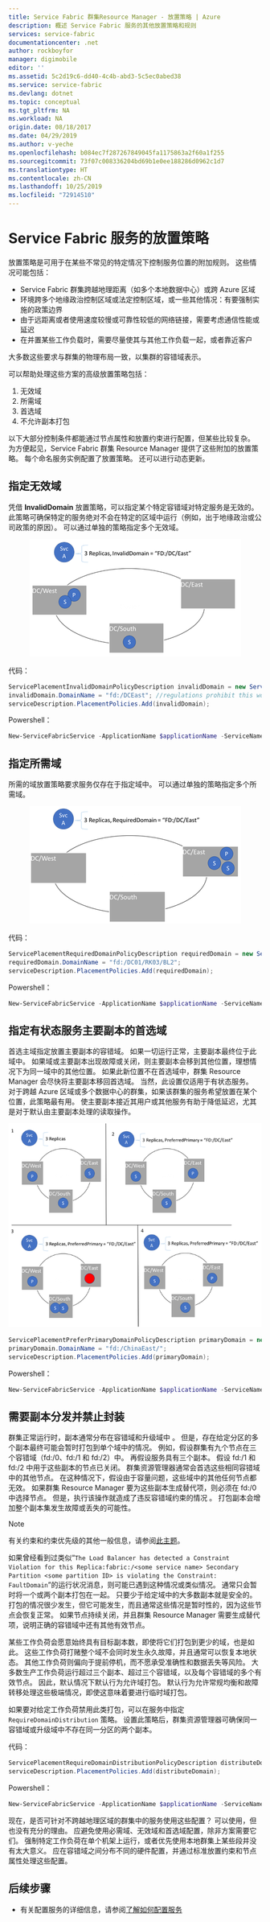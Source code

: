 ```yaml
---
title: Service Fabric 群集Resource Manager - 放置策略 | Azure
description: 概述 Service Fabric 服务的其他放置策略和规则
services: service-fabric
documentationcenter: .net
author: rockboyfor
manager: digimobile
editor: ''
ms.assetid: 5c2d19c6-dd40-4c4b-abd3-5c5ec0abed38
ms.service: service-fabric
ms.devlang: dotnet
ms.topic: conceptual
ms.tgt_pltfrm: NA
ms.workload: NA
origin.date: 08/18/2017
ms.date: 04/29/2019
ms.author: v-yeche
ms.openlocfilehash: b084ec7f287267849045fa1175863a2f60a1f255
ms.sourcegitcommit: 73f07c008336204bd69b1e0ee188286d0962c1d7
ms.translationtype: HT
ms.contentlocale: zh-CN
ms.lasthandoff: 10/25/2019
ms.locfileid: "72914510"
---
```

# <a name="placement-policies-for-service-fabric-services"></a>Service Fabric 服务的放置策略
放置策略是可用于在某些不常见的特定情况下控制服务位置的附加规则。 这些情况可能包括：

- Service Fabric 群集跨越地理距离（如多个本地数据中心）或跨 Azure 区域
- 环境跨多个地缘政治控制区域或法定控制区域，或一些其他情况：有要强制实施的政策边界
- 由于远距离或者使用速度较慢或可靠性较低的网络链接，需要考虑通信性能或延迟
- 在并置某些工作负载时，需要尽量使其与其他工作负载一起，或者靠近客户

大多数这些要求与群集的物理布局一致，以集群的容错域表示。 

可以帮助处理这些方案的高级放置策略包括：

1. 无效域
2. 所需域
3. 首选域
4. 不允许副本打包

以下大部分控制条件都能通过节点属性和放置约束进行配置，但某些比较复杂。 为方便起见，Service Fabric 群集 Resource Manager 提供了这些附加的放置策略。 每个命名服务实例配置了放置策略。 还可以进行动态更新。

## <a name="specifying-invalid-domains"></a>指定无效域
凭借 **InvalidDomain** 放置策略，可以指定某个特定容错域对特定服务是无效的。 此策略可确保特定的服务绝对不会在特定的区域中运行（例如，出于地缘政治或公司政策的原因）。 可以通过单独的策略指定多个无效域。

<center>

![无效域示例][Image1]

</center>

代码：

```csharp
ServicePlacementInvalidDomainPolicyDescription invalidDomain = new ServicePlacementInvalidDomainPolicyDescription();
invalidDomain.DomainName = "fd:/DCEast"; //regulations prohibit this workload here
serviceDescription.PlacementPolicies.Add(invalidDomain);
```

Powershell：

```powershell
New-ServiceFabricService -ApplicationName $applicationName -ServiceName $serviceName -ServiceTypeName $serviceTypeName -Stateful -MinReplicaSetSize 3 -TargetReplicaSetSize 3 -PartitionSchemeSingleton -PlacementPolicy @("InvalidDomain,fd:/DCEast")
```
## <a name="specifying-required-domains"></a>指定所需域
所需的域放置策略要求服务仅存在于指定域中。 可以通过单独的策略指定多个所需域。

<center>

![所需域示例][Image2]

</center>

代码：

```csharp
ServicePlacementRequiredDomainPolicyDescription requiredDomain = new ServicePlacementRequiredDomainPolicyDescription();
requiredDomain.DomainName = "fd:/DC01/RK03/BL2";
serviceDescription.PlacementPolicies.Add(requiredDomain);
```

Powershell：

```powershell
New-ServiceFabricService -ApplicationName $applicationName -ServiceName $serviceName -ServiceTypeName $serviceTypeName -Stateful -MinReplicaSetSize 3 -TargetReplicaSetSize 3 -PartitionSchemeSingleton -PlacementPolicy @("RequiredDomain,fd:/DC01/RK03/BL2")
```

## <a name="specifying-a-preferred-domain-for-the-primary-replicas-of-a-stateful-service"></a>指定有状态服务主要副本的首选域
首选主域指定放置主要副本的容错域。 如果一切运行正常，主要副本最终位于此域中。 如果域或主要副本出现故障或关闭，则主要副本会移到其他位置，理想情况下为同一域中的其他位置。 如果此新位置不在首选域中，群集 Resource Manager 会尽快将主要副本移回首选域。 当然，此设置仅适用于有状态服务。 对于跨越 Azure 区域或多个数据中心的群集，如果该群集的服务希望放置在某个位置，此策略最有用。 使主要副本接近其用户或其他服务有助于降低延迟，尤其是对于默认由主要副本处理的读取操作。

<center>

![首选主域和故障转移][Image3]

</center>

```csharp
ServicePlacementPreferPrimaryDomainPolicyDescription primaryDomain = new ServicePlacementPreferPrimaryDomainPolicyDescription();
primaryDomain.DomainName = "fd:/ChinaEast/";
serviceDescription.PlacementPolicies.Add(primaryDomain);
```

Powershell：

```powershell
New-ServiceFabricService -ApplicationName $applicationName -ServiceName $serviceName -ServiceTypeName $serviceTypeName -Stateful -MinReplicaSetSize 3 -TargetReplicaSetSize 3 -PartitionSchemeSingleton -PlacementPolicy @("PreferredPrimaryDomain,fd:/ChinaEast")
```

## <a name="requiring-replica-distribution-and-disallowing-packing"></a>需要副本分发并禁止封装
群集正常运行时，副本通常分布在容错域和升级域中  。 但是，存在给定分区的多个副本最终可能会暂时打包到单个域中的情况。 例如，假设群集有九个节点在三个容错域（fd:/0、fd:/1 和 fd:/2）中。 再假设服务具有三个副本。 假设 fd:/1 和 fd:/2 中用于这些副本的节点已关闭。 群集资源管理器通常会首选这些相同容错域中的其他节点。 在这种情况下，假设由于容量问题，这些域中的其他任何节点都无效。 如果群集 Resource Manager 要为这些副本生成替代项，则必须在 fd:/0 中选择节点。 但是，执行该操作就造成了违反容错域约束的情况  。 打包副本会增加整个副本集发生故障或丢失的可能性。 

> [!NOTE]
> 有关约束和约束优先级的其他一般信息，请参阅[此主题](service-fabric-cluster-resource-manager-management-integration.md#constraint-priorities)。
>

如果曾经看到过类似“`The Load Balancer has detected a Constraint Violation for this Replica:fabric:/<some service name> Secondary Partition <some partition ID> is violating the Constraint: FaultDomain`”的运行状况消息，则可能已遇到这种情况或类似情况。 通常只会暂时将一个或两个副本打包在一起。 只要少于给定域中的大多数副本就是安全的。 打包的情况很少发生，但它可能发生，而且通常这些情况是暂时性的，因为这些节点会恢复正常。 如果节点持续关闭，并且群集 Resource Manager 需要生成替代项，说明正确的容错域中还有其他有效节点。

某些工作负荷会愿意始终具有目标副本数，即使将它们打包到更少的域，也是如此。 这些工作负荷打赌整个域不会同时发生永久故障，并且通常可以恢复本地状态。 其他工作负荷则偏向于提前停机，而不愿承受准确性和数据丢失等风险。 大多数生产工作负荷运行超过三个副本、超过三个容错域，以及每个容错域的多个有效节点。 因此，默认情况下默认行为允许域打包。 默认行为允许常规均衡和故障转移处理这些极端情况，即使这意味着要进行临时域打包。

如果要对给定工作负荷禁用此类打包，可以在服务中指定 `RequireDomainDistribution` 策略。 设置此策略后，群集资源管理器可确保同一容错域或升级域中不存在同一分区的两个副本。

代码：

```csharp
ServicePlacementRequireDomainDistributionPolicyDescription distributeDomain = new ServicePlacementRequireDomainDistributionPolicyDescription();
serviceDescription.PlacementPolicies.Add(distributeDomain);
```

Powershell：

```powershell
New-ServiceFabricService -ApplicationName $applicationName -ServiceName $serviceName -ServiceTypeName $serviceTypeName -Stateful -MinReplicaSetSize 3 -TargetReplicaSetSize 3 -PartitionSchemeSingleton -PlacementPolicy @("RequiredDomainDistribution")
```

现在，是否可针对不跨越地理区域的群集中的服务使用这些配置？ 可以使用，但也没有充分的理由。 应避免使用必需域、无效域和首选域配置，除非方案需要它们。 强制特定工作负荷在单个机架上运行，或者优先使用本地群集上某些段并没有太大意义。 应在容错域之间分布不同的硬件配置，并通过标准放置约束和节点属性处理这些配置。

## <a name="next-steps"></a>后续步骤
- 有关配置服务的详细信息，请参阅[了解如何配置服务](service-fabric-cluster-resource-manager-configure-services.md)

[Image1]:./media/service-fabric-cluster-resource-manager-advanced-placement-rules-placement-policies/cluster-invalid-placement-domain.png
[Image2]:./media/service-fabric-cluster-resource-manager-advanced-placement-rules-placement-policies/cluster-required-placement-domain.png
[Image3]:./media/service-fabric-cluster-resource-manager-advanced-placement-rules-placement-policies/cluster-preferred-primary-domain.png

<!--Update_Description: update meta propeties, wording update -->